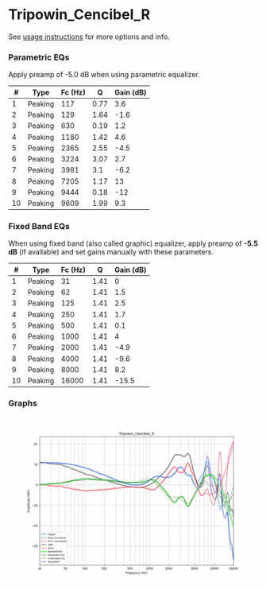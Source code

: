 # Tripowin_Cencibel_R
See [usage instructions](https://github.com/jaakkopasanen/AutoEq#usage) for more options and info.

### Parametric EQs
Apply preamp of -5.0 dB when using parametric equalizer.

|   # | Type    |   Fc (Hz) |    Q |   Gain (dB) |
|-----|---------|-----------|------|-------------|
|   1 | Peaking |       117 | 0.77 |         3.6 |
|   2 | Peaking |       129 | 1.64 |        -1.6 |
|   3 | Peaking |       630 | 0.19 |         1.2 |
|   4 | Peaking |      1180 | 1.42 |         4.6 |
|   5 | Peaking |      2365 | 2.55 |        -4.5 |
|   6 | Peaking |      3224 | 3.07 |         2.7 |
|   7 | Peaking |      3981 | 3.1  |        -6.2 |
|   8 | Peaking |      7205 | 1.17 |        13   |
|   9 | Peaking |      9444 | 0.18 |       -12   |
|  10 | Peaking |      9609 | 1.99 |         9.3 |

### Fixed Band EQs
When using fixed band (also called graphic) equalizer, apply preamp of **-5.5 dB** (if available) and set gains manually with these parameters.

|   # | Type    |   Fc (Hz) |    Q |   Gain (dB) |
|-----|---------|-----------|------|-------------|
|   1 | Peaking |        31 | 1.41 |         0   |
|   2 | Peaking |        62 | 1.41 |         1.5 |
|   3 | Peaking |       125 | 1.41 |         2.5 |
|   4 | Peaking |       250 | 1.41 |         1.7 |
|   5 | Peaking |       500 | 1.41 |         0.1 |
|   6 | Peaking |      1000 | 1.41 |         4   |
|   7 | Peaking |      2000 | 1.41 |        -4.9 |
|   8 | Peaking |      4000 | 1.41 |        -9.6 |
|   9 | Peaking |      8000 | 1.41 |         8.2 |
|  10 | Peaking |     16000 | 1.41 |       -15.5 |

### Graphs
![](./Tripowin_Cencibel_R.png)
